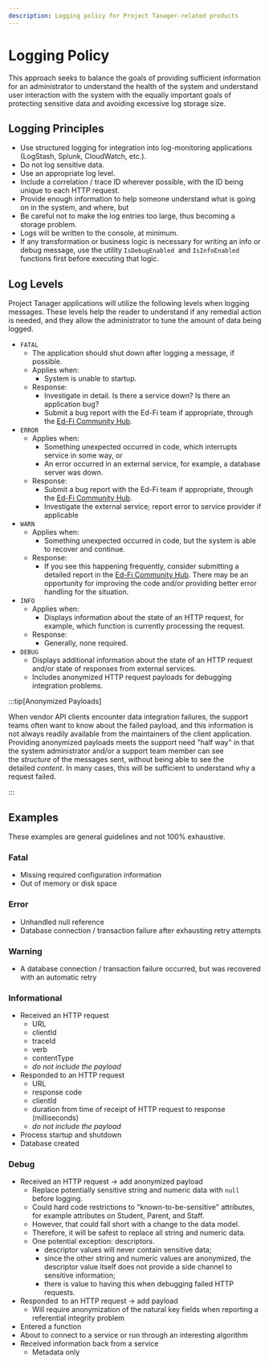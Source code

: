 ```yaml
---
description: Logging policy for Project Tanager-related products
---
```


# Logging Policy

This approach seeks to balance the goals of providing sufficient
information for an administrator to understand the health of the system and
understand user interaction with the system with the equally important goals of
protecting sensitive data and avoiding excessive log storage size.

## Logging Principles

* Use structured logging for integration into log-monitoring applications
  (LogStash, Splunk, CloudWatch, etc.).
* Do not log sensitive data.
* Use an appropriate log level.
* Include a correlation / trace ID wherever possible, with the ID being unique
  to each HTTP request.
* Provide enough information to help someone understand what is going on in the
  system, and where, but
* Be careful not to make the log entries too large, thus becoming a storage
  problem.
* Logs will be written to the console, at minimum.
* If any transformation or business logic is necessary for writing an info or
  debug message, use the utility `IsDebugEnabled`  and `IsInfoEnabled` functions
  first before executing that logic.

## Log Levels

Project Tanager applications will utilize the following levels when logging
messages. These levels help the reader to understand if any remedial action is
needed, and they allow the administrator to tune the amount of data being
logged.

* `FATAL`
  * The application should shut down after logging a message, if possible.
  * Applies when:
    * System is unable to startup.
  * Response:
    * Investigate in detail. Is there a service down? Is there an application bug?
    * Submit a bug report with the Ed-Fi team if appropriate, through the [Ed-Fi
      Community Hub](https://success.ed-fi.org).
* `​ERROR`
  * Applies when:
    * Something unexpected occurred in code, which interrupts service in some
      way, or
    * An error occurred in an external service, for example, a database server
      was down.
  * Response:
    * Submit a bug report with the Ed-Fi team if appropriate, through the [Ed-Fi
      Community Hub](https://success.ed-fi.org).
    * Investigate the external service; report error to service provider if
      applicable
* `WARN`
  * Applies when:
    * Something unexpected occurred in code, but the system is able to recover
      and continue.
  * Response:
    * If you see this happening frequently, consider submitting a detailed
      report in the [Ed-Fi Community Hub](https://success.ed-fi.org). There may
      be an opportunity for improving the code and/or providing better error
      handling for the situation.
* `INFO`
  * Applies when:
    * Displays information about the state of an HTTP request, for example,
      which function is currently processing the request.
  * Response:
    * Generally, none required.
* `DEBUG`
  * Displays additional information about the state of an HTTP request and/or
    state of responses from external services.
  * Includes anonymized HTTP request payloads for debugging integration
    problems.

:::tip[Anonymized Payloads]

When vendor API clients encounter data integration
failures, the support teams often want to know about the failed payload, and this
information is not always readily available from the maintainers of the client
application. Providing anonymized payloads meets the support need "half way"
in that the system administrator and/or a support team member can see
the _structure_ of the messages sent, without being able to see the
detailed _content_. In many cases, this will be sufficient to understand why a
request failed.

:::

## Examples

These examples are general guidelines and not 100% exhaustive.

### Fatal

* Missing required configuration information
* Out of memory or disk space

### Error

* Unhandled null reference
* Database connection / transaction failure after exhausting retry attempts

### Warning

* A database connection / transaction failure occurred, but was recovered with
  an automatic retry

### Informational

* Received an HTTP request
  * URL
  * clientId
  * traceId
  * verb
  * contentType
  * _do not include the payload_
* Responded to an HTTP request
  * URL
  * response code
  * clientId
  * duration from time of receipt of HTTP request to response (milliseconds)
  * _do not include the payload_
* Process startup and shutdown
* Database created

### Debug

* Received an HTTP request → add anonymized payload
  * Replace potentially sensitive string and numeric data with `null`  before
    logging.
  * Could hard code restrictions to "known-to-be-sensitive" attributes, for
    example attributes on Student, Parent, and Staff.
  * However, that could fall short with a change to the data model.
  * Therefore, it will be safest to replace all string and numeric data.
  * One potential exception: descriptors.
    * descriptor values will never contain sensitive data;
    * since the other string and numeric values are anonymized, the descriptor
      value itself does not provide a side channel to sensitive information;
    * there is value to having this when debugging failed HTTP requests.
* Responded  to an HTTP request → add payload
  * Will require anonymization of the natural key fields when reporting a
    referential integrity problem
* Entered a function
* About to connect to a service or run through an interesting algorithm
* Received information back from a service
  * Metadata only
